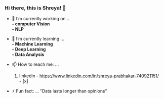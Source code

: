 ### Hi there, this is Shreya! 👋

- 🔭 I’m currently working on ... <br /> 
         **- computer Vision** <br />
         **- NLP** <br />
- 🌱 I’m currently learning ... <br />
         **- Machine Learning** <br />
         **- Deep Learning** <br /> 
         **- Data Analysis** <br />

- 📫 How to reach me: ... 
     1. linkedin - https://www.linkedin.com/in/shreya-prabhakar-740921151/   - [x]

- ⚡ Fun fact: ... 
     "Data lasts longer than opinions"

